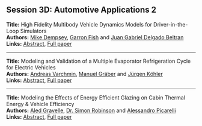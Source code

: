 <h2>Session 3D: Automotive Applications 2</h2>
<p>
<b>Title:</b> High Fidelity Multibody Vehicle Dynamics Models for Driver-in-the-Loop Simulators<br />
<b>Authors:</b> <a href="../authors/author_66.html">Mike Dempsey</a>, <a href="../authors/author_84.html">Garron Fish</a> and <a href="../authors/author_65.html">Juan Gabriel Delgado Beltran</a><br />
<b>Links:</b> <a href="../abstracts/abstract_29.pdf">Abstract</a>, <a href="../submissions/ecp15118273_DempseyFishDelgadobeltran.pdf">Full paper</a>
</p>
<hr />
<p>
<b>Title:</b> Modeling and Validation of a Multiple Evaporator Refrigeration Cycle for Electric Vehicles<br />
<b>Authors:</b> <a href="../authors/author_323.html">Andreas Varchmin</a>, <a href="../authors/author_118.html">Manuel Gräber</a> and <a href="../authors/author_163.html">Jürgen Köhler</a><br />
<b>Links:</b> <a href="../abstracts/abstract_30.pdf">Abstract</a>, <a href="../submissions/ecp15118281_VarchminGraberKohler.pdf">Full paper</a>
</p>
<hr />
<p>
<b>Title:</b> Modeling the Effects of Energy Efficient Glazing on Cabin Thermal Energy & Vehicle Efficiency<br />
<b>Authors:</b> <a href="../authors/author_121.html">Aled Gravelle</a>, <a href="../authors/author_257.html">Dr. Simon Robinson</a> and <a href="../authors/author_238.html">Alessandro Picarelli</a><br />
<b>Links:</b> <a href="../abstracts/abstract_31.pdf">Abstract</a>, <a href="../submissions/ecp15118291_GravelleRobinsonPicarelli.pdf">Full paper</a>
</p>